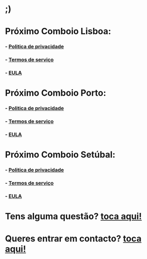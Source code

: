 # ;)

# Próximo Comboio Lisboa:
### - [Politica de privacidade](https://ricardo-rodrigues.eu/lisboa_privacy_policy)
### - [Termos de serviço](https://ricardo-rodrigues.eu/lisboa_terms_of_service)
### - [EULA](https://ricardo-rodrigues.eu/lisboa_eula)

# Próximo Comboio Porto:
### - [Politica de privacidade](https://ricardo-rodrigues.eu/porto_privacy_policy)
### - [Termos de serviço](https://ricardo-rodrigues.eu/porto_terms_of_service)
### - [EULA](https://ricardo-rodrigues.eu/porto_eula)

# Próximo Comboio Setúbal:
### - [Politica de privacidade](https://ricardo-rodrigues.eu/setubal_privacy_policy)
### - [Termos de serviço](https://ricardo-rodrigues.eu/setubal_terms_of_service)
### - [EULA](https://ricardo-rodrigues.eu/setubal_eula)

# Tens alguma questão? [toca aqui!](https://ricardo-rodrigues.eu/faq)
# Queres entrar em contacto? [toca aqui!](https://ricardo-rodrigues.eu/contacts)
